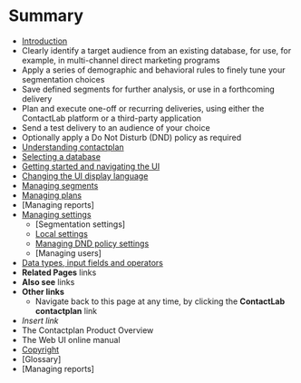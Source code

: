 # Summary

* [Introduction](README.md)
* Clearly identify a target audience from an existing database, for use, for example, in multi-channel direct marketing programs
* Apply a series of demographic and behavioral rules to finely tune your segmentation choices
* Save defined segments for further analysis, or use in a forthcoming delivery
* Plan and execute one-off or recurring deliveries, using either the ContactLab platform or a third-party application
* Send a test delivery to an audience of your choice
* Optionally apply a Do Not Disturb (DND) policy as required
* [Understanding contactplan](UnderstandingContactplan.md)
* [Selecting a database](SelectingADatabase)
* [Getting started and navigating the UI](NavigatingUI)
* [Changing the UI display language](ChangingLanguage)
* [Managing segments](ManagingSegments)
* [Managing plans](ManagingPlans)
* [Managing reports]
* [Managing settings](ManagingSettings)
   * [Segmentation settings]
   * [Local settings](LocalSettings)
   * [Managing DND policy settings](ManagingDND)
   * [Managing users]
* [Data types, input fields and operators](InputBoxOperators)
* **Related Pages** links
* **Also see** links
* **Other links**
   * Navigate back to this page at any time, by clicking the **ContactLab contactplan** link
* *Insert link*
* The Contactplan Product Overview
* The Web UI online manual
* [Copyright](Copyright)
* [Glossary]
* [Managing reports]

